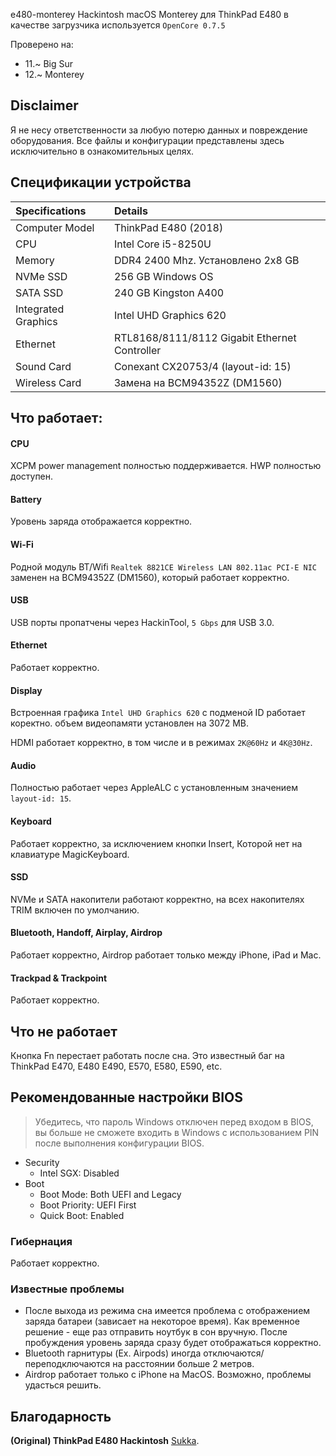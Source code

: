 e480-monterey
Hackintosh macOS Monterey для ThinkPad E480
в качестве загрузчика используется `OpenCore 0.7.5`

Проверено на:

- 11.~ Big Sur
- 12.~ Monterey

## Disclaimer

Я не несу ответственности за любую потерю данных и повреждение оборудования. Все файлы и конфигурации представлены здесь исключительно в ознакомительных целях.

## Спецификации устройства

| Specifications | Details |
|:---|:---|
| Computer Model | ThinkPad E480 (2018) |
| CPU | Intel Core i5-8250U |
| Memory | DDR4 2400 Mhz. Установлено 2x8 GB |
| NVMe SSD | 256 GB Windows OS |
| SATA SSD | 240 GB Kingston A400 |
| Integrated Graphics | Intel UHD Graphics 620 |
| Ethernet | RTL8168/8111/8112 Gigabit Ethernet Controller |
| Sound Card | Conexant CX20753/4 (layout-id: 15) |
| Wireless Card | Замена на BCM94352Z (DM1560) |

## Что работает:

#### CPU

XCPM power management полностью поддерживается. HWP полностью доступен.

#### Battery

Уровень заряда отображается корректно.

#### Wi-Fi

Родной модуль BT/Wifi `Realtek 8821CE Wireless LAN 802.11ac PCI-E NIC` заменен на BCM94352Z (DM1560), который работает корректно.

#### USB

USB порты пропатчены через HackinTool, `5 Gbps` для USB 3.0.

#### Ethernet

Работает корректно.

#### Display

Встроенная графика `Intel UHD Graphics 620` с подменой ID работает коректно. объем видеопамяти установлен на 3072 MB.

HDMI работает корректно, в том числе и в режимах `2K@60Hz` и `4K@30Hz`.

#### Audio

Полностью работает через AppleALC с установленным значением `layout-id: 15`.

#### Keyboard

Работает корректно, за исключением кнопки Insert, Которой нет на клавиатуре MagicKeyboard.

#### SSD

NVMe и SATA накопители работают корректно, на всех накопителях TRIM включен по умолчанию.

#### Bluetooth, Handoff, Airplay, Airdrop

Работает корректно, Airdrop работает только между iPhone, iPad и Mac. 

#### Trackpad & Trackpoint

Работает корректно.

## Что не работает

Кнопка Fn перестает работать после сна. Это известный баг на ThinkPad E470, E480 E490, E570, E580, E590, etc.

## Рекомендованные настройки BIOS

> Убедитесь, что пароль Windows отключен перед входом в BIOS, вы больше не сможете входить в Windows с использованием PIN после выполнения конфигурации BIOS.

- Security
  - Intel SGX: Disabled
- Boot
  - Boot Mode: Both UEFI and Legacy
  - Boot Priority: UEFI First
  - Quick Boot: Enabled

### Гибернация

Работает корректно.

### Известные проблемы

- После выхода из режима сна имеется проблема с отображением заряда батареи (зависает на некоторое время). Как временное решение - еще раз отправить ноутбук в сон вручную. После пробуждения уровень заряда сразу будет отображаться корректно.
- Bluetooth гарнитуры (Ex. Airpods) иногда отключаются/переподключаются на расстоянии больше 2 метров.
- Airdrop работает только с iPhone на MacOS. 
Возможно, проблемы удасться решить.


## Благодарность

**(Original) ThinkPad E480 Hackintosh** [Sukka](https://github.com/SukkaW).
